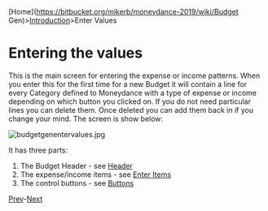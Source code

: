 [Home](https://bitbucket.org/mikerb/moneydance-2019/wiki/Budget Gen)>[Introduction](https://bitbucket.org/mikerb/moneydance-2019/wiki/Introduction)>Enter Values

# Entering the values

This is the main screen for entering the expense or income patterns.  When you enter this for the first time for a new Budget it will contain a line for every Category defined to Moneydance with a type of expense or income depending on which button you clicked on.  If you do not need particular lines you can delete them.  Once deleted you can add them back in if you change your mind.  The screen is show below:

![budgetgenentervalues.jpg](https://bitbucket.org/repo/K6egeG/images/2411196142-budgetgenentervalues.jpg)

It has three parts:

1. The Budget Header - see [Header](https://bitbucket.org/mikerb/moneydance-2019/wiki/header)
2. The expense/income items - see [Enter Items](https://bitbucket.org/mikerb/moneydance-2019/wiki/items)
3. The control buttons - see [Buttons](https://bitbucket.org/mikerb/moneydance-2019/wiki/buttons)

[Prev](https://bitbucket.org/mikerb/moneydance-2019/wiki/budget)-[Next](https://bitbucket.org/mikerb/moneydance-2019/wiki/header)
